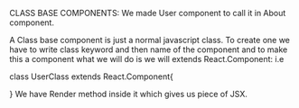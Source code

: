 CLASS BASE COMPONENTS:
We made User component to call it in About component.

A Class base component is just a normal javascript class. To create one we have to write class keyword and then name of the component and to make this a component what we will do is we will extends React.Component: i.e

class UserClass extends React.Component{

}
We have Render method inside it which gives us piece of JSX.